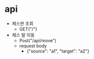 # api
- 체스판 조회    
  - GET("/")
- 체스 말 이동
  - Post("/api/move")
  - request body
    - {"source": "a1", "target": "a2"}
